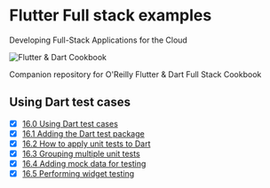 
# Flutter Full stack examples

Developing Full-Stack Applications for the Cloud

![Flutter & Dart Cookbook](https://github.com/rosera/flutter-and-dart-cookbook/blob/main/images/flutter-dart-cookbook-sml.png "Flutter & Dart Cookbook")

Companion repository for O'Reilly Flutter & Dart Full Stack Cookbook

## Using Dart test cases 

- [x] [16.0 Using Dart test cases](https://github.com/rosera/flutter-and-dart-cookbook/blob/main/ch16/ex16-0.md)
- [x] [16.1 Adding the Dart test package](https://github.com/rosera/flutter-and-dart-cookbook/blob/main/ch16/ex16-1.md)
- [x] [16.2 How to apply unit tests to Dart](https://github.com/rosera/flutter-and-dart-cookbook/blob/main/ch16/ex16-2.md)
- [x] [16.3 Grouping multiple unit tests](https://github.com/rosera/flutter-and-dart-cookbook/blob/main/ch16/ex16-3.md)
- [x] [16.4 Adding mock data for testing](https://github.com/rosera/flutter-and-dart-cookbook/blob/main/ch16/ex16-4.md)
- [x] [16.5 Performing widget testing](https://github.com/rosera/flutter-and-dart-cookbook/blob/main/ch16/ex16-5.md)
